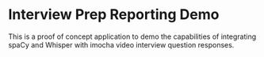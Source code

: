 # Interview Prep Reporting Demo

This is a proof of concept application to demo the capabilities of integrating spaCy and Whisper with imocha video interview question responses.